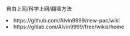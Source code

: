 

自由上网/科学上网/翻墙方法
<li> https://github.com/Alvin9999/new-pac/wiki
<li> https://gitlab.com/Alvin9999/free/wikis/home



